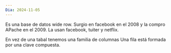 ```yaml
---
Dia: 2024-11-05
---
```

 Es una base de datos wide row. Surgio en facebook en el 2008 y la compro APache en el 2009. La usan facebook, tuiter y netflix.

En vez de una tabal tenemos una familia de columnas
Una fila está formada por una clave compuesta. 
